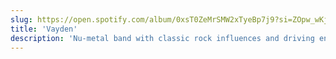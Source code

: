 ```yaml
---
slug: https://open.spotify.com/album/0xsT0ZeMrSMW2xTyeBp7j9?si=ZOpw_wKjQImaFE-A-60lyQ
title: 'Vayden'
description: 'Nu-metal band with classic rock influences and driving energy. We toured nationally and internationally while signed to Silent Majority Group, opening for Candlebox, Tantric, and Drowning Pool.' 
---
```

